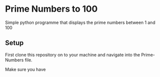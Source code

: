 # Prime Numbers to 100

Simple python programme that displays the prime numbers between 1 and 100

## Setup

First clone this repository on to your machine and navigate into the Prime-Numbers file.

Make sure you have 


